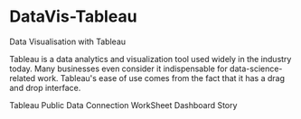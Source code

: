 # DataVis-Tableau
Data Visualisation with Tableau

Tableau is a data analytics and visualization tool used widely in the industry today. Many businesses even consider it indispensable for data-science-related work. Tableau's ease of use comes from the fact that it has a drag and drop interface.

Tableau Public
Data Connection
WorkSheet
Dashboard
Story
